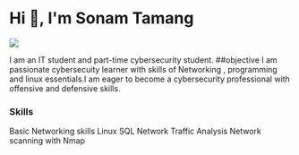 # Hi 👋, I'm Sonam Tamang 
<a href="https://linkedin.com/in/sonamtmz"><img src="https://img.shields.io/badge/LinkedIn-0077B5?style=for-the-badge&logo=linkedin&logoColor=white"/></a>

I am an IT student and part-time cybersecurity student.
##objective
I am passionate cybersecuity learner with skills of Networking , programming and linux essentials.I am eager to become a cybersecurity professional with offensive and defensive skills.

### Skills
Basic Networking skills 
Linux 
SQL
Network Traffic Analysis
Network scanning with Nmap

